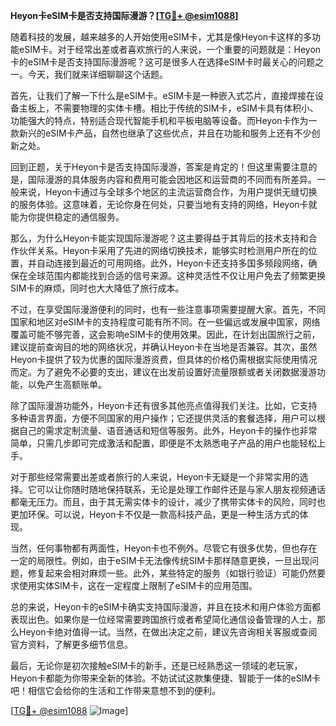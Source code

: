 **Heyon卡eSIM卡是否支持国际漫游？[[TG💪+ @esim1088](https://t.me/s/esim1088)]**

随着科技的发展，越来越多的人开始使用eSIM卡，尤其是像Heyon卡这样的多功能eSIM卡。对于经常出差或者喜欢旅行的人来说，一个重要的问题就是：Heyon卡的eSIM卡是否支持国际漫游呢？这可是很多人在选择eSIM卡时最关心的问题之一。今天，我们就来详细聊聊这个话题。

首先，让我们了解一下什么是eSIM卡。eSIM卡是一种嵌入式芯片，直接焊接在设备主板上，不需要物理的实体卡槽。相比于传统的SIM卡，eSIM卡具有体积小、功能强大的特点，特别适合现代智能手机和平板电脑等设备。而Heyon卡作为一款新兴的eSIM卡产品，自然也继承了这些优点，并且在功能和服务上还有不少创新之处。

回到正题，关于Heyon卡是否支持国际漫游，答案是肯定的！但这里需要注意的是，国际漫游的具体服务内容和费用可能会因地区和运营商的不同而有所差异。一般来说，Heyon卡通过与全球多个地区的主流运营商合作，为用户提供无缝切换的服务体验。这意味着，无论你身在何处，只要当地有支持的网络，Heyon卡就能为你提供稳定的通信服务。

那么，为什么Heyon卡能实现国际漫游呢？这主要得益于其背后的技术支持和合作伙伴关系。Heyon卡采用了先进的网络切换技术，能够实时检测用户所在的位置，并自动连接到最近的可用网络。此外，Heyon卡还支持多国多频段网络，确保在全球范围内都能找到合适的信号来源。这种灵活性不仅让用户免去了频繁更换SIM卡的麻烦，同时也大大降低了旅行成本。

不过，在享受国际漫游便利的同时，也有一些注意事项需要提醒大家。首先，不同国家和地区对eSIM卡的支持程度可能有所不同。在一些偏远或发展中国家，网络覆盖可能不够完善，这会影响eSIM卡的使用效果。因此，在计划出国旅行之前，建议提前查询目的地的网络状况，并确认Heyon卡在当地是否兼容。其次，虽然Heyon卡提供了较为优惠的国际漫游资费，但具体的价格仍需根据实际使用情况而定。为了避免不必要的支出，建议在出发前设置好流量限额或者关闭数据漫游功能，以免产生高额账单。

除了国际漫游功能外，Heyon卡还有很多其他亮点值得我们关注。比如，它支持多种语言界面，方便不同国家的用户操作；它还提供灵活的套餐选择，用户可以根据自己的需求定制流量、语音通话和短信等服务。此外，Heyon卡的操作也非常简单，只需几步即可完成激活和配置，即便是不太熟悉电子产品的用户也能轻松上手。

对于那些经常需要出差或者旅行的人来说，Heyon卡无疑是一个非常实用的选择。它可以让你随时随地保持联系，无论是处理工作邮件还是与家人朋友视频通话都毫无压力。而且，由于其无需实体卡的设计，减少了携带实体卡的风险，同时也更加环保。可以说，Heyon卡不仅是一款高科技产品，更是一种生活方式的体现。

当然，任何事物都有两面性，Heyon卡也不例外。尽管它有很多优势，但也存在一定的局限性。例如，由于eSIM卡无法像传统SIM卡那样随意更换，一旦出现问题，修复起来会相对麻烦一些。此外，某些特定的服务（如银行验证）可能仍然要求使用实体SIM卡，这在一定程度上限制了eSIM卡的应用范围。

总的来说，Heyon卡的eSIM卡确实支持国际漫游，并且在技术和用户体验方面都表现出色。如果你是一位经常需要跨国旅行或者希望简化通信设备管理的人士，那么Heyon卡绝对值得一试。当然，在做出决定之前，建议先咨询相关客服或查阅官方资料，了解更多细节信息。

最后，无论你是初次接触eSIM卡的新手，还是已经熟悉这一领域的老玩家，Heyon卡都能为你带来全新的体验。不妨试试这款集便捷、智能于一体的eSIM卡吧！相信它会给你的生活和工作带来意想不到的便利。

[[TG💪+ @esim1088](https://t.me/s/esim1088) ![Image](https://i.postimg.cc/4NQfJmqS/Snipaste-2025-05-13-00-14-12.png)]